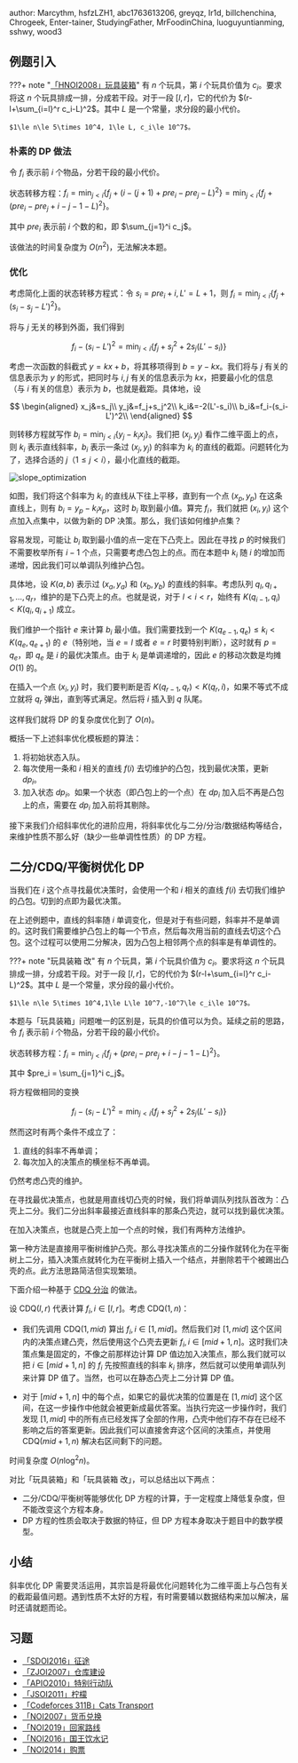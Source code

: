 author: Marcythm, hsfzLZH1, abc1763613206, greyqz, Ir1d, billchenchina, Chrogeek, Enter-tainer, StudyingFather, MrFoodinChina, luoguyuntianming, sshwy, wood3

## 例题引入

???+ note "[「HNOI2008」玩具装箱](https://loj.ac/problem/10188)"
    有 $n$ 个玩具，第 $i$ 个玩具价值为 $c_i$。要求将这 $n$ 个玩具排成一排，分成若干段。对于一段 $[l,r]$，它的代价为 $(r-l+\sum_{i=l}^r c_i-L)^2$。其中 $L$ 是一个常量，求分段的最小代价。
    
    $1\le n\le 5\times 10^4, 1\le L, c_i\le 10^7$。

### 朴素的 DP 做法

令 $f_i$ 表示前 $i$ 个物品，分若干段的最小代价。

状态转移方程：$f_i=\min_{j < i}\{f_j+(i-(j+1)+pre_i-pre_j-L)^2\}=\min_{j < i}\{f_j+(pre_i-pre_j+i-j-1-L)^2\}$。

其中 $pre_i$ 表示前 $i$ 个数的和，即 $\sum_{j=1}^i c_j$。

该做法的时间复杂度为 $O(n^2)$，无法解决本题。

### 优化

考虑简化上面的状态转移方程式：令 $s_i=pre_i+i,L'=L+1$，则 $f_i=\min_{j < i}\{f_j+(s_i-s_j-L')^2\}$。

将与 $j$ 无关的移到外面，我们得到

$$
f_i - (s_i-L')^2=\min_{j < i}\{f_j+s_j^2 + 2s_j(L'-s_i) \} 
$$

考虑一次函数的斜截式 $y=kx+b$，将其移项得到 $b=y-kx$。我们将与 $j$ 有关的信息表示为 $y$ 的形式，把同时与 $i,j$ 有关的信息表示为 $kx$，把要最小化的信息（与 $i$ 有关的信息）表示为 $b$，也就是截距。具体地，设

$$
\begin{aligned}
x_j&=s_j\\
y_j&=f_j+s_j^2\\
k_i&=-2(L'-s_i)\\
b_i&=f_i-(s_i-L')^2\\
\end{aligned}
$$

则转移方程就写作 $b_i = \min_{j < i}\{ y_j-k_ix_j \}$。我们把 $(x_j,y_j)$ 看作二维平面上的点，则 $k_i$ 表示直线斜率，$b_i$ 表示一条过 $(x_j,y_j)$ 的斜率为 $k_i$ 的直线的截距。问题转化为了，选择合适的 $j$（$1\le j < i$），最小化直线的截距。

![slope\_optimization](../images/optimization.svg)

如图，我们将这个斜率为 $k_i$ 的直线从下往上平移，直到有一个点 $(x_p,y_p)$ 在这条直线上，则有 $b_i=y_p-k_ix_p$，这时 $b_i$ 取到最小值。算完 $f_i$，我们就把 $(x_i,y_i)$ 这个点加入点集中，以做为新的 DP 决策。那么，我们该如何维护点集？

容易发现，可能让 $b_i$ 取到最小值的点一定在下凸壳上。因此在寻找 $p$ 的时候我们不需要枚举所有 $i-1$ 个点，只需要考虑凸包上的点。而在本题中 $k_i$ 随 $i$ 的增加而递增，因此我们可以单调队列维护凸包。

具体地，设 $K(a,b)$ 表示过 $(x_a,y_a)$ 和 $(x_b,y_b)$ 的直线的斜率。考虑队列 $q_l,q_{l+1},\ldots,q_r$，维护的是下凸壳上的点。也就是说，对于 $l < i < r$，始终有 $K(q_{i-1},q_i) < K(q_i,q_{i+1})$ 成立。

我们维护一个指针 $e$ 来计算 $b_i$ 最小值。我们需要找到一个 $K(q_{e-1},q_e)\le k_i< K(q_e,q_{e+1})$ 的 $e$（特别地，当 $e=l$ 或者 $e=r$ 时要特别判断），这时就有 $p=q_e$，即 $q_e$ 是 $i$ 的最优决策点。由于 $k_i$ 是单调递增的，因此 $e$ 的移动次数是均摊 $O(1)$ 的。

在插入一个点 $(x_i,y_i)$ 时，我们要判断是否 $K(q_{r-1},q_r) < K(q_r,i)$，如果不等式不成立就将 $q_r$ 弹出，直到等式满足。然后将 $i$ 插入到 $q$ 队尾。

这样我们就将 DP 的复杂度优化到了 $O(n)$。

概括一下上述斜率优化模板题的算法：

1.  将初始状态入队。
2.  每次使用一条和 $i$ 相关的直线 $f(i)$ 去切维护的凸包，找到最优决策，更新 $dp_i$。
3.  加入状态 $dp_i$。如果一个状态（即凸包上的一个点）在 $dp_i$ 加入后不再是凸包上的点，需要在 $dp_i$ 加入前将其剔除。

接下来我们介绍斜率优化的进阶应用，将斜率优化与二分/分治/数据结构等结合，来维护性质不那么好（缺少一些单调性性质）的 DP 方程。

## 二分/CDQ/平衡树优化 DP

当我们在 $i$ 这个点寻找最优决策时，会使用一个和 $i$ 相关的直线 $f(i)$ 去切我们维护的凸包。切到的点即为最优决策。

在上述例题中，直线的斜率随 $i$ 单调变化，但是对于有些问题，斜率并不是单调的。这时我们需要维护凸包上的每一个节点，然后每次用当前的直线去切这个凸包。这个过程可以使用二分解决，因为凸包上相邻两个点的斜率是有单调性的。

???+ note "玩具装箱 改"
    有 $n$ 个玩具，第 $i$ 个玩具价值为 $c_i$。要求将这 $n$ 个玩具排成一排，分成若干段。对于一段 $[l,r]$，它的代价为 $(r-l+\sum_{i=l}^r c_i-L)^2$。其中 $L$ 是一个常量，求分段的最小代价。
    
    $1\le n\le 5\times 10^4,1\le L\le 10^7,-10^7\le c_i\le 10^7$。

本题与「玩具装箱」问题唯一的区别是，玩具的价值可以为负。延续之前的思路，令 $f_i$ 表示前 $i$ 个物品，分若干段的最小代价。

状态转移方程：$f_i=\min_{j < i}\{f_j+(pre_i-pre_j+i-j-1-L)^2\}$。

其中 $pre_i = \sum_{j=1}^i c_j$。

将方程做相同的变换

$$
f_i - (s_i-L')^2=\min_{j < i}\{f_j+s_j^2 + 2s_j(L'-s_i) \} 
$$

然而这时有两个条件不成立了：

1.  直线的斜率不再单调；
2.  每次加入的决策点的横坐标不再单调。

仍然考虑凸壳的维护。

在寻找最优决策点，也就是用直线切凸壳的时候，我们将单调队列找队首改为：凸壳上二分。我们二分出斜率最接近直线斜率的那条凸壳边，就可以找到最优决策。

在加入决策点，也就是凸壳上加一个点的时候，我们有两种方法维护。

第一种方法是直接用平衡树维护凸壳。那么寻找决策点的二分操作就转化为在平衡树上二分，插入决策点就转化为在平衡树上插入一个结点，并删除若干个被踢出凸壳的点。此方法思路简洁但实现繁琐。

下面介绍一种基于 [CDQ 分治](../../misc/cdq-divide.md) 的做法。

设 $\text{CDQ}(l,r)$ 代表计算 $f_i,i\in [l,r]$。考虑 $\text{CDQ}(1,n)$：

-   我们先调用 $\text{CDQ}(1,mid)$ 算出 $f_i,i\in[1,mid]$。然后我们对 $[1,mid]$ 这个区间内的决策点建凸壳，然后使用这个凸壳去更新 $f_i,i\in [mid+1,n]$。这时我们决策点集是固定的，不像之前那样边计算 DP 值边加入决策点，那么我们就可以把 $i \in [mid+1,n]$ 的 $f_i$ 先按照直线的斜率 $k_i$ 排序，然后就可以使用单调队列来计算 DP 值了。当然，也可以在静态凸壳上二分计算 DP 值。

-   对于 $[mid+1,n]$ 中的每个点，如果它的最优决策的位置是在 $[1,mid]$ 这个区间，在这一步操作中他就会被更新成最优答案。当执行完这一步操作时，我们发现 $[1,mid]$ 中的所有点已经发挥了全部的作用，凸壳中他们存不存在已经不影响之后的答案更新。因此我们可以直接舍弃这个区间的决策点，并使用 $\text{CDQ}(mid+1,n)$ 解决右区间剩下的问题。

时间复杂度 $O(n\log^2 n)$。

对比「玩具装箱」和「玩具装箱 改」，可以总结出以下两点：

-   二分/CDQ/平衡树等能够优化 DP 方程的计算，于一定程度上降低复杂度，但不能改变这个方程本身。
-   DP 方程的性质会取决于数据的特征，但 DP 方程本身取决于题目中的数学模型。

## 小结

斜率优化 DP 需要灵活运用，其宗旨是将最优化问题转化为二维平面上与凸包有关的截距最值问题。遇到性质不太好的方程，有时需要辅以数据结构来加以解决，届时还请就题而论。

## 习题

-   [「SDOI2016」征途](https://loj.ac/problem/2035)
-   [「ZJOI2007」仓库建设](https://loj.ac/problem/10189)
-   [「APIO2010」特别行动队](https://loj.ac/problem/10190)
-   [「JSOI2011」柠檬](https://www.luogu.com.cn/problem/P5504)
-   [「Codeforces 311B」Cats Transport](http://codeforces.com/problemset/problem/311/B)
-   [「NOI2007」货币兑换](https://loj.ac/problem/2353)
-   [「NOI2019」回家路线](https://loj.ac/problem/3156)
-   [「NOI2016」国王饮水记](https://uoj.ac/problem/223)
-   [「NOI2014」购票](https://uoj.ac/problem/7)
